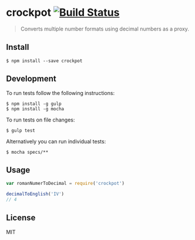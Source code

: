 # crockpot [![Build Status](https://travis-ci.org/eternal44/crockpot.svg?branch=master)](https://travis-ci.org/eternal44/crockpot)

> Converts multiple number formats using decimal numbers as a proxy.

## Install

```
$ npm install --save crockpot
```

## Development
To run tests follow the following instructions:

```
$ npm install -g gulp
$ npm install -g mocha
```

To run tests on file changes:
```
$ gulp test
```

Alternatively you can run individual tests:
```
$ mocha specs/**
```

## Usage

```js
var romanNumerToDecimal = require('crockpot')

decimalToEnglish('IV')
// 4
```
## License
MIT
